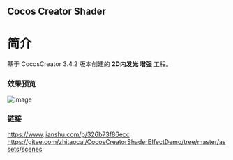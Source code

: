 ## Cocos Creator Shader

# 简介
基于 CocosCreator 3.4.2 版本创建的 **2D内发光 增强** 工程。

### 效果预览
![image](https://gitee.com/yeshaohelpme/ShaderDemoImageLibrary/raw/master/gif/20220430/2022043001.gif)

### 链接
https://www.jianshu.com/p/326b73f86ecc    
https://gitee.com/zhitaocai/CocosCreatorShaderEffectDemo/tree/master/assets/scenes
